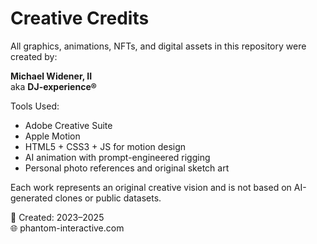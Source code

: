 # Creative Credits

All graphics, animations, NFTs, and digital assets in this repository were created by:

**Michael Widener, II**  
aka **DJ-experience®**

Tools Used:
- Adobe Creative Suite  
- Apple Motion  
- HTML5 + CSS3 + JS for motion design  
- AI animation with prompt-engineered rigging  
- Personal photo references and original sketch art

Each work represents an original creative vision and is not based on AI-generated clones or public datasets.

📅 Created: 2023–2025  
🌐 phantom-interactive.com
